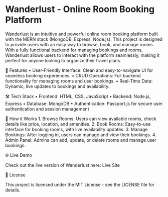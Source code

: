 # Wanderlust - Online Room Booking Platform

Wanderlust is an intuitive and powerful online room booking platform built with the MERN stack (MongoDB, Express, Node.js). This project is designed to provide users with an easy way to browse, book, and manage rooms. With a fully functional backend for managing bookings and rooms, Wanderlust allows users to interact with the platform seamlessly, making it perfect for anyone looking to organize their travel plans.

🚀 Features
	•	User-Friendly Interface: Clean and easy-to-navigate UI for seamless booking experiences.
	•	CRUD Operations: Full backend functionality for managing rooms and user bookings.
	•	Real-Time Data: Dynamic, live updates to bookings and availability.

🛠️ Tech Stack
	•	Frontend: HTML, CSS, JavaScript
	•	Backend: Node.js, Express
	•	Database: MongoDB
	•	Authentication: Passport.js for secure user authentication and session management

🌟 How it Works
	1.	Browse Rooms: Users can view available rooms, check details like price, location, and amenities.
	2.	Book Rooms: Easy-to-use interface for booking rooms, with live availability updates.
	3.	Manage Bookings: After logging in, users can manage and view their bookings.
	4.	Admin Panel: Admins can add, update, or delete rooms and manage user bookings.

🌐 Live Demo

Check out the live version of Wanderlust here: Live Site

📜 License

This project is licensed under the MIT License - see the LICENSE file for details.
